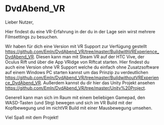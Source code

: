 # DvdAbend_VR

Lieber Nutzer,

Hier findest du eine VR-Erfahrung in der du in der Lage sein wirst mehrere Filmsettings zu besuchen.

Wir haben für dich eine Version mit VR Support zur Verfügung gestellt https://github.com/Emln/DvdAbend_VR/tree/master/BuildwithVRExperience_DvdAbend_VR. Diesen kann man mit Steam VR auf der HTC Vive, der Oculus Rift und über die App VRidge von Riftcat starten. Hier findest du auch eine Version ohne VR Support welche du einfach ohne Zusatzsoftware auf einem Windows PC starten kannst um das Prinzip zu verdeutlichen https://github.com/Emln/DvdAbend_VR/tree/master/BuildwithoutVRExperience_DvdAbend_VR. Außerdem kannst du dir hier das Unity Projekt ansehen https://github.com/Emln/DvdAbend_VR/tree/master/Unity%20Project.

Generell kann man sich im Raum mit einem beliebigen Gamepad, den WASD-Tasten (und Strg) bewegen und sich im VR Build mit der Kopfbewegung und im nichtVR Build mit einer Mausbewegung umsehen.

Viel Spaß mit dem Projekt!
